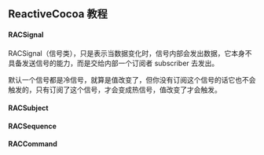 ## ReactiveCocoa 教程

#### RACSignal

RACSignal（信号类），只是表示当数据变化时，信号内部会发出数据，它本身不具备发送信号的能力，而是交给内部一个订阅者 subscriber 去发出。

默认一个信号都是冷信号，就算是值改变了，但你没有订阅这个信号的话它也不会触发的，只有订阅了这个信号，才会变成热信号，值改变了才会触发。



#### RACSubject



#### RACSequence



#### RACCommand

